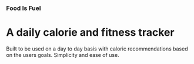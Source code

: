 ### Food Is Fuel

# A daily calorie and fitness tracker

Built to be used on a day to day basis with caloric recommendations based on the users goals. Simplicity and ease of use.
